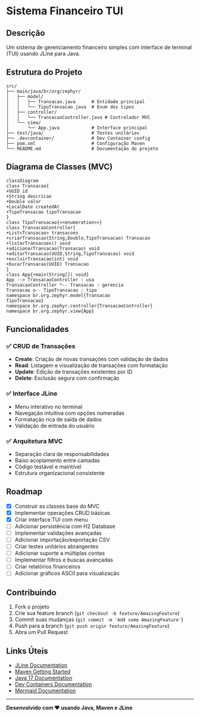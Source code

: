 # Sistema Financeiro TUI

## Descrição

Um sistema de gerenciamento financeiro simples com interface de terminal (TUI) usando JLine para Java.

## Estrutura do Projeto

```
src/
├── main/java/br/org/zephyr/
│   ├── model/
│   │   ├── Transacao.java      # Entidade principal
│   │   └── TipoTransacao.java  # Enum dos tipos
│   ├── controller/
│   │   └── TransacaoController.java # Controlador MVC
│   └── view/
│       └── App.java            # Interface principal
├── test/java/                  # Testes unitários
├── .devcontainer/              # Dev Container config
├── pom.xml                     # Configuração Maven
└── README.md                   # Documentação do projeto
```

## Diagrama de Classes (MVC)

```mermaid
classDiagram
class Transacao{
+UUID id
+String descricao
+Double valor
+LocalDate createdAt
+TipoTransacao tipoTransacao
}
class TipoTransacao{<<enumeration>>}
class TransacaoController{
+List<Transacao> transacoes
+criarTransacao(String,Double,TipoTransacao) Transacao
+listarTransacoes() void
+adicionarTransacao(Transacao) void
+editarTransacao(UUID,String,TipoTransacao) void
+excluirTransacao(int) void
+bucarTransacao(UUID) Transacao
}
class App{+main(String[]) void}
App --> TransacaoController : usa
TransacaoController *-- Transacao : gerencia
Transacao o-- TipoTransacao : tipo
namespace br.org.zephyr.model{Transacao
TipoTransacao}
namespace br.org.zephyr.controller{TransacaoController}
namespace br.org.zephyr.view{App}
```

## Funcionalidades

### ✅ CRUD de Transações

- **Create**: Criação de novas transações com validação de dados
- **Read**: Listagem e visualização de transações com formatação
- **Update**: Edição de transações existentes por ID
- **Delete**: Exclusão segura com confirmação

### ✅ Interface JLine

- Menu interativo no terminal
- Navegação intuitiva com opções numeradas
- Formatação rica de saída de dados
- Validação de entrada do usuário

### ✅ Arquitetura MVC

- Separação clara de responsabilidades
- Baixo acoplamento entre camadas
- Código testável e maintível
- Estrutura organizacional consistente

## Roadmap

- [x] Construir as classes base do MVC
- [x] Implementar operações CRUD básicas
- [x] Criar interface TUI com menu
- [ ] Adicionar persistência com H2 Database
- [ ] Implementar validações avançadas
- [ ] Adicionar importação/exportação CSV
- [ ] Criar testes unitários abrangentes
- [ ] Adicionar suporte a múltiplas contas
- [ ] Implementar filtros e buscas avançadas
- [ ] Criar relatórios financeiros
- [ ] Adicionar gráficos ASCII para visualização

## Contribuindo

1. Fork o projeto
2. Crie sua feature branch (`git checkout -b feature/AmazingFeature`)
3. Commit suas mudanças (`git commit -m 'Add some AmazingFeature'`)
4. Push para a branch (`git push origin feature/AmazingFeature`)
5. Abra um Pull Request

## Links Úteis

- [JLine Documentation](https://github.com/jline/jline3/wiki)
- [Maven Getting Started](https://maven.apache.org/guides/getting-started/)
- [Java 17 Documentation](https://docs.oracle.com/en/java/javase/17/)
- [Dev Containers Documentation](https://containers.dev/)
- [Mermaid Documentation](https://mermaid.js.org/)

---
**Desenvolvido com ❤️ usando Java, Maven e JLine**
